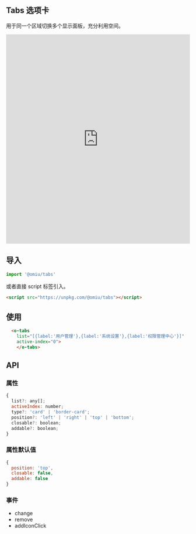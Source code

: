 ## Tabs 选项卡 

用于同一个区域切换多个显示面板，充分利用空间。

<iframe height="572" style="width: 100%;" scrolling="no" title="OMIU Tabs" src="https://codepen.io/omijs/embed/XWmjyXK?height=572&theme-id=dark&default-tab=html,result" frameborder="no" allowtransparency="true" allowfullscreen="true" loading="lazy">
  See the Pen <a href='https://codepen.io/omijs/pen/XWmjyXK'>OMIU Tabs</a> by OMI
  (<a href='https://codepen.io/omijs'>@omijs</a>) on <a href='https://codepen.io'>CodePen</a>.
</iframe>

## 导入

```js
import '@omiu/tabs'
```

或者直接 script 标签引入。


```html
<script src="https://unpkg.com/@omiu/tabs"></script>
```

## 使用

```html
  <o-tabs 
    list="[{label:'用户管理'},{label:'系统设置'},{label:'权限管理中心'}]" 
    active-index="0">
	</o-tabs>
```


## API

### 属性

```jsx
{
  list?: any[];
  activeIndex: number;
  type?: 'card' | 'border-card';
  position?: 'left' | 'right' | 'top' | 'bottom';
  closable?: boolean;
  addable?: boolean;
}
```

### 属性默认值

```jsx
{
  position: 'top',
  closable: false,
  addable: false
}
```

### 事件

* change
* remove
* addIconClick
